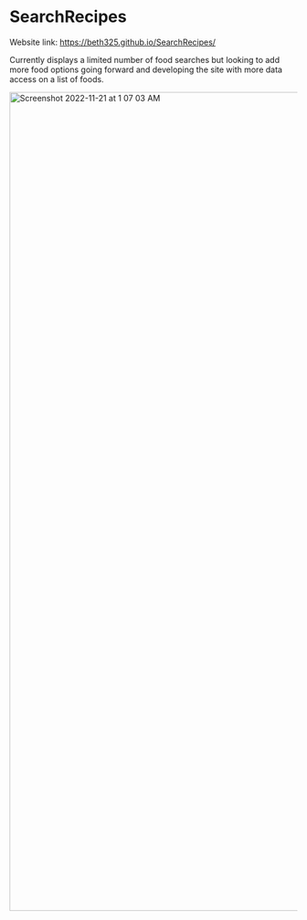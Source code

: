 # SearchRecipes
Website link: https://beth325.github.io/SearchRecipes/

Currently displays a limited number of food searches but looking to add more food options going forward and developing the site with more data access on a list of foods.

<img width="1434" alt="Screenshot 2022-11-21 at 1 07 03 AM" src="https://user-images.githubusercontent.com/116849018/203216354-8d2ebea8-c6b2-4876-9d4c-c7f08d9fc532.png">
